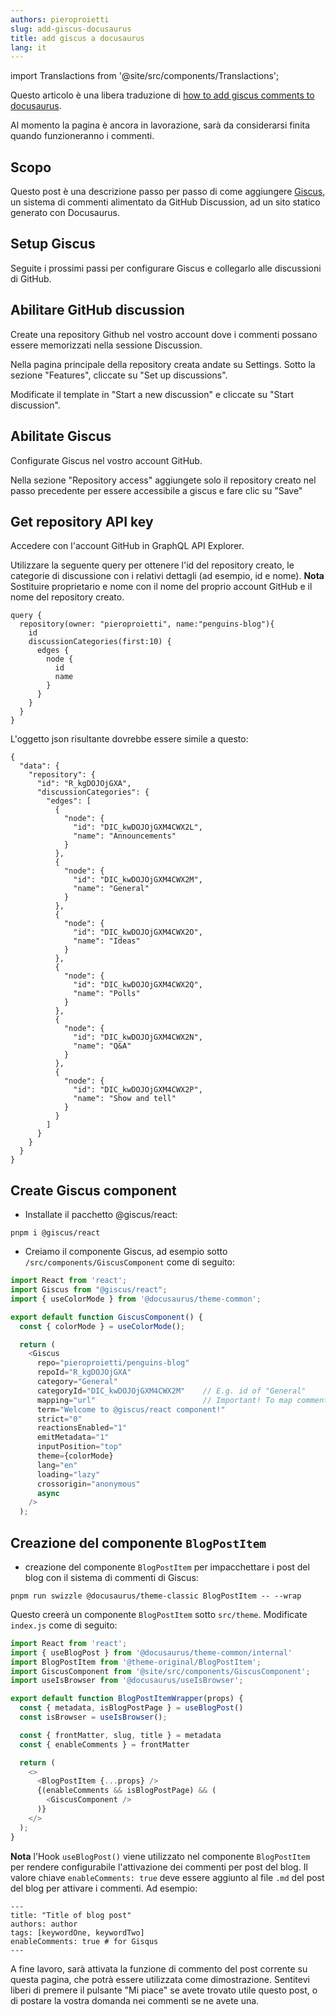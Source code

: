 ```yaml
---
authors: pieroproietti
slug: add-giscus-docusaurus
title: add giscus a docusaurus
lang: it
---
```


import Translactions from '@site/src/components/Translactions';

<Translactions />

Questo articolo è una libera traduzione di [how to add giscus comments to docusaurus](https://dev.to/m19v/how-to-add-giscus-comments-to-docusaurus-439h).

Al momento la pagina è ancora in lavorazione, sarà da considerarsi finita quando funzioneranno i commenti.

## Scopo
Questo post è una descrizione passo per passo di come aggiungere [Giscus](https://giscus.app/), un sistema di commenti alimentato da GitHub Discussion, ad un sito statico generato con Docusaurus.

## Setup Giscus
Seguite i prossimi passi per configurare Giscus e collegarlo alle discussioni di GitHub.

## Abilitare GitHub discussion
Create una repository Github nel vostro account dove i commenti possano essere memorizzati nella sessione Discussion.

Nella pagina principale della repository creata andate su Settings.
Sotto la sezione "Features", cliccate su "Set up discussions".

Modificate il template in "Start a new discussion" e cliccate su "Start discussion".

## Abilitate Giscus
Configurate Giscus nel vostro account GitHub.

Nella sezione "Repository access" aggiungete solo il repository creato nel passo precedente per essere accessibile a giscus e fare clic su "Save"

## Get repository API key
Accedere con l'account GitHub in GraphQL API Explorer.

Utilizzare la seguente query per ottenere l'id del repository creato, le categorie di discussione con i relativi dettagli (ad esempio, id e nome). 
**Nota** Sostituire proprietario e nome con il nome del proprio account GitHub e il nome del repository creato.

```
query { 
  repository(owner: "pieroproietti", name:"penguins-blog"){
    id
    discussionCategories(first:10) {
      edges {
        node {
          id
          name
        }
      }
    }
  }
}
```

L'oggetto json risultante dovrebbe essere simile a questo:

```
{
  "data": {
    "repository": {
      "id": "R_kgDOJOjGXA",
      "discussionCategories": {
        "edges": [
          {
            "node": {
              "id": "DIC_kwDOJOjGXM4CWX2L",
              "name": "Announcements"
            }
          },
          {
            "node": {
              "id": "DIC_kwDOJOjGXM4CWX2M",
              "name": "General"
            }
          },
          {
            "node": {
              "id": "DIC_kwDOJOjGXM4CWX2O",
              "name": "Ideas"
            }
          },
          {
            "node": {
              "id": "DIC_kwDOJOjGXM4CWX2Q",
              "name": "Polls"
            }
          },
          {
            "node": {
              "id": "DIC_kwDOJOjGXM4CWX2N",
              "name": "Q&A"
            }
          },
          {
            "node": {
              "id": "DIC_kwDOJOjGXM4CWX2P",
              "name": "Show and tell"
            }
          }
        ]
      }
    }
  }
}
```

## Create Giscus component

* Installate il pacchetto @giscus/react:
```
pnpm i @giscus/react
```

* Creiamo il componente Giscus, ad esempio sotto `/src/components/GiscusComponent` come di seguito:

```typescript
import React from 'react';
import Giscus from "@giscus/react";
import { useColorMode } from '@docusaurus/theme-common';

export default function GiscusComponent() {
  const { colorMode } = useColorMode();

  return (
    <Giscus    
      repo="pieroproietti/penguins-blog"
      repoId="R_kgDOJOjGXA"
      category="General"
      categoryId="DIC_kwDOJOjGXM4CWX2M"    // E.g. id of "General"
      mapping="url"                        // Important! To map comments to URL
      term="Welcome to @giscus/react component!"
      strict="0"
      reactionsEnabled="1"
      emitMetadata="1"
      inputPosition="top"
      theme={colorMode}
      lang="en"
      loading="lazy"
      crossorigin="anonymous"
      async
    />
  );
```
## Creazione del componente `BlogPostItem`
* creazione del componente `BlogPostItem` per impacchettare i post del blog con il sistema di commenti di Giscus:

```
pnpm run swizzle @docusaurus/theme-classic BlogPostItem -- --wrap
```

Questo creerà un componente `BlogPostItem` sotto `src/theme`. 
Modificate `index.js` come di seguito:

```typescript
import React from 'react';
import { useBlogPost } from '@docusaurus/theme-common/internal'
import BlogPostItem from '@theme-original/BlogPostItem';
import GiscusComponent from '@site/src/components/GiscusComponent';
import useIsBrowser from '@docusaurus/useIsBrowser';

export default function BlogPostItemWrapper(props) {
  const { metadata, isBlogPostPage } = useBlogPost()
  const isBrowser = useIsBrowser();

  const { frontMatter, slug, title } = metadata
  const { enableComments } = frontMatter

  return (
    <>
      <BlogPostItem {...props} />
      {(enableComments && isBlogPostPage) && (
        <GiscusComponent />
      )}
    </>
  );
}
```
**Nota** l'Hook `useBlogPost()` viene utilizzato nel componente `BlogPostItem` per rendere configurabile l'attivazione dei commenti per post del blog. Il valore chiave `enableComments: true` deve essere aggiunto al file `.md` del post del blog per attivare i commenti. Ad esempio:

```
---
title: "Title of blog post"
authors: author
tags: [keywordOne, keywordTwo]
enableComments: true # for Gisqus
---
```
A fine lavoro, sarà attivata la funzione di commento del post corrente su questa pagina, che potrà essere utilizzata come dimostrazione. Sentitevi liberi di premere il pulsante "Mi piace" se avete trovato utile questo post, o di postare la vostra domanda nei commenti se ne avete una.
